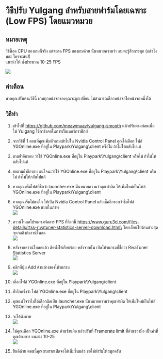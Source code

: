 # วิธีปรับ Yulgang สำหรับสายฟาร์มโดยเฉพาะ (Low FPS) โดยแมวหมวย
## หมายเหตุ
วิธีนี้ลด CPU ของเกมก็จริง แต่จะลด FPS ของเกมด้วย นั่นหมายความว่า เกมจะรู้สึกกระตุก (แล้วไงหละ ใครจะสน!)\
แนะนำให้ ตั้งประมาณ 10-25 FPS

![](https://i.imgur.com/eqISVm8.png)

## คำเตือน
หากคุณปรับตามวิธีนี้ เกมทุกหน้าจอของคุณจะถูกเปลี่ยน ไม่สามารถเลือกหน้าจอใดหน้าจอหนึ่งได้
## วิธีทำ
1. เข้าไปที่ https://github.com/meawmuay/yulgang-smooth แล้วปรับตามก่อนเพื่อให้ Yulgang ใช้การ์ดจอในการเร็นเดอร์กราฟิกส์
2. จากวิธีที่ 1 ตอนที่คุณเพิ่มตัวเกมเข้าไปใน Nvidia Control Panel คุณได้เลือก ไฟล์ YGOnline.exe ที่อยู่ใน Playpark\Yulgang\client หรือไม่ ถ้าไม่ให้กลับไปแก้
3. ถามย้ำอีกรอบ ว่าใช่ YGOnline.exe ที่อยู่ใน Playpark\Yulgang\client หรือไม่ ถ้าไม่ให้กลับไปแก้
4. ขอถามย้ำอีกรอบ แน่ใจนะว่าใช่ YGOnline.exe ที่อยู่ใน Playpark\Yulgang\client หรือไม่ ถ้าไม่ให้กลับไปแก้
5. หากคุณเพิ่มไฟล์ที่ชื่อว่า launcher.exe นั่นหมายความว่าคุณทำผิด ให้เพิ่มใหม่เป็นไฟล์ YGOnline.exe ที่อยู่ใน Playpark\Yulgang\client
6. หากคุณเริ่มไม่แน่ใจ ให้เปิด Nvidia Control Panel แล้วเช็คอีกรอบว่าชื่อไฟล์ YGOnline.exe แบบในภาพ\
   ![](https://i.imgur.com/eQgZW2u.png)

7. ดาวน์โหลดโปรแกรมจัดการ FPS ที่ลิงก์นี้ https://www.guru3d.com/files-details/rtss-rivatuner-statistics-server-download.html\
   โดยเลื่อนไปด้านล่างสุดจะเจอลิงก์ดาวน์โหลด\
   ![](https://i.imgur.com/MOAUY65.png)

8. หลังจากดาวน์โหลดแล้ว ติดตั้งให้เรียบร้อย หลังจากนั้น เปิดโปรแกรมที่ชื่อว่า RivaTuner Statistics Server\
   ![](https://i.imgur.com/mcLDGSt.png)

9. คลิกที่ปุ่ม Add ด้านล่างของโปรแกรม\
   ![](https://i.imgur.com/AvQz9mu.png)
   
10. เลือกไฟล์ YGOnline.exe ที่อยู่ใน Playpark\Yulgang\client
11. ย้ำอีกครั้งว่า ไฟล์ YGOnline.exe ที่อยู่ใน Playpark\Yulgang\client
12. คุณแน่ใจว่าไม่ได้เลือกผิดเป็น launcher.exe นั่นหมายความว่าคุณทำผิด ให้เพิ่มใหม่เป็นไฟล์ YGOnline.exe ที่อยู่ใน Playpark\Yulgang\client
13. จะได้ดังภาพ\
    ![](https://i.imgur.com/gzWfjGQ.png)
    
14. ให้คุณเลือก YGOnline.exe ด้านซ้ายมือ แล้วปรับที่ Framerate limit ที่ด้านขวามือ เป็นค่าที่คุณต้องการ แนะนำ 10-25\
    ![](https://i.imgur.com/mPutdqO.png)

15. ยินดีด้วย ตอนนี้คุณสามารถเปิดจอได้เพิ่มขึ้นแล้ว ขอให้ฟาร์มให้สนุกครับ

   
